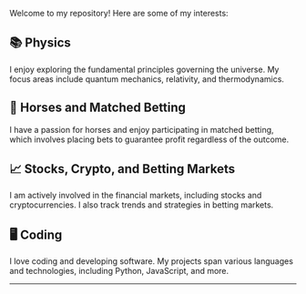 
Welcome to my repository! Here are some of my interests:

## 📚 Physics
I enjoy exploring the fundamental principles governing the universe. My focus areas include quantum mechanics, relativity, and thermodynamics.

## 🐎 Horses and Matched Betting
I have a passion for horses and enjoy participating in matched betting, which involves placing bets to guarantee profit regardless of the outcome.

## 📈 Stocks, Crypto, and Betting Markets
I am actively involved in the financial markets, including stocks and cryptocurrencies. I also track trends and strategies in betting markets.

## 🖥 Coding
I love coding and developing software. My projects span various languages and technologies, including Python, JavaScript, and more.

---
